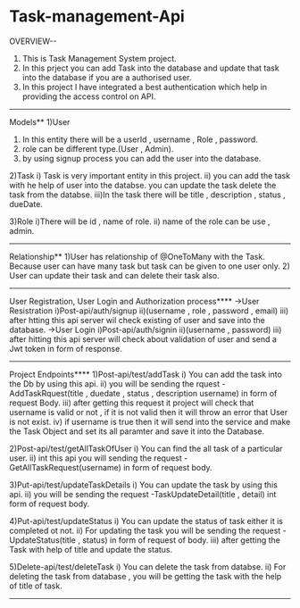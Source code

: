 # Task-management-Api

OVERVIEW--
1) This is Task Management System project.
2) In this prject you can add Task into the database and update that task into the database if you are a authorised user.
3) In this project I have integrated a best authentication which help in providing the access control on API.
--------------------------------------------------------------------------------------------------------------------------------------------

Models**
1)User
  1) In this entity there will be a userId , username , Role , password.
  2) role can be different type.(User , Admin).
  3) by using signup process you can add the user into the database.

2)Task
  i) Task is very important entity in this project.
  ii) you can add the task with he help of user into the databse. you can update the task delete the task from the databse.
  iii)In the task there will be title , description , status , dueDate.
  
3)Role
 i)There will be id , name of role.
 ii) name of the role can be use , admin.
 
-------------------------------------------------------------------------------------------------------------------------------------------------
Relationship**
1)User has relationship of @OneToMany with the Task. Because user can have many task but task can be given to one user only. 
2) User can update their task and can delete their task also.

-------------------------------------------------------------------------------------------------------------------------------------------------
User Registration, User Login and Authorization process****
->User Resistration
  i)Post-api/auth/signup
  ii)(username , role , password , email)
  iii) after htting this api server wil check existing of user and save into the database.
->User Login
  i)Post-api/auth/signin
  ii)(username , password)
  iii) after hitting this api server will check about validation of user and send a Jwt token in form of response.
  
----------------------------------------------------------------------------------------------------------------------------------------------------

Project Endpoints****
  1)Post-api/test/addTask
    i) You can add the task into the Db by using this api. 
    ii) you will be sending the rquest -AddTaskRquest(title , duedate , status , description username) in form of request  Body.
    iii) after getting this request it project will check that username is valid or not , if it is not valid then it will throw an error that User is not exist.
    iv) if username is true then it will send into the service and make the Task Object and set its all paramter and save it into the Database.

  2)Post-api/test/getAllTaskOfUser
    i) You can find the all task of a particular user.
    ii) int this api you will sending the request -GetAllTaskRequest(username) in form of  request body.

  3)Put-api/test/updateTaskDetails
    i) You can update the task by using this api.
    ii) you will be sending the request -TaskUpdateDetail(title , detail) int form of request body.

  4)Put-api/test/updateStatus
    i) You can update the status of task either it is completed ot not.
    ii) For updating the task you will be sending the request -UpdateStatus(title , status) in form of request of body.
    iii) after getting the Task with help of title and update the status.

  5)Delete-api/test/deleteTask
    i) You can delete the task from databse.
    ii) For deleting the task from database , you will be getting the task with the help of title of task.

------------------------------------------------------------------------------------------------------------------------------------------------------------------




  

